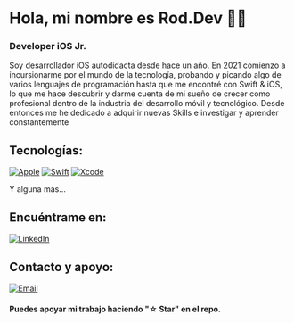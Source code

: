 # Hola, mi nombre es Rod.Dev 👋😀
### Developer iOS Jr.

Soy desarrollador iOS autodidacta desde hace un año.
En 2021 comienzo a incursionarme por el mundo de la tecnología, probando y picando algo de varios lenguajes de programación hasta que me encontré con Swift & iOS, lo que me hace descubrir y darme cuenta de mi sueño de crecer como profesional dentro de la industria del desarrollo móvil y tecnológico.
Desde entonces me he dedicado a adquirir nuevas Skills e investigar y  aprender constantemente 


## Tecnologías:
[![Apple](https://img.shields.io/badge/iOS-999999?style=for-the-badge&logo=apple&logoColor=white&labelColor=101010)]()
[![Swift](https://img.shields.io/badge/Swift-FA7343?style=for-the-badge&logo=swift&logoColor=white&labelColor=101010)]()
[![Xcode](https://img.shields.io/badge/Xcode-1575F9?style=for-the-badge&logo=xcode&logoColor=white&labelColor=101010)]()

Y alguna más...

## Encuéntrame en:

[![LinkedIn](https://img.shields.io/badge/LinkedIn-Rodolfogonzalez-83ba84258?style=for-the-badge&logo=linkedin&logoColor=white&labelColor=101010)](https://www.linkedin.com/in/rodolfo-gonzalez-83ba84258/)

## Contacto y apoyo:

[![Email](https://img.shields.io/badge/rodolfo.swift.dev@gmail.com-email_personal-D14836?style=for-the-badge&logo=gmail&logoColor=white&labelColor=101010)](mailto:rodolfo.swift.dev@gmail.com)

#### Puedes apoyar mi trabajo haciendo "☆ Star" en el repo. 

